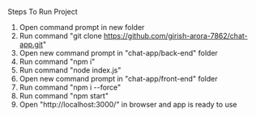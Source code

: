 Steps To Run Project

1) Open command prompt in new folder
2) Run command "git clone https://github.com/girish-arora-7862/chat-app.git"
3) Open new command prompt in "chat-app/back-end" folder
4) Run command "npm i"
5) Run command "node index.js"
6) Open new command prompt in "chat-app/front-end" folder
7) Run command "npm i --force"
8) Run command "npm start"
9) Open "http://localhost:3000/" in browser and app is ready to use
